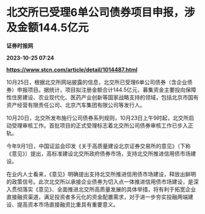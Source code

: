 # 北交所已受理6单公司债券项目申报，涉及金额144.5亿元
**证券时报网**

**2023-10-25 07:24**

**https://www.stcn.com/article/detail/1014487.html**

10月25日，根据北交所网站披露的信息，北交所已受理6单公司债券（含企业债券）申报项目。据统计，项目拟注册金额合计144.5亿元，募集资金主要投向保障性住房建设、农业现代化、医药产业创新等国家战略支持的领域，包括北京市国有资产经营有限责任公司、北京汽车集团有限公司等发行人。

10月20日，北交所发布施行公司债券系列规则，10月23日上午9时起，北交所启动受理审核工作。首批项目的正式受理标志着北交所公司债券审核工作已步入正轨。

今年9月1日，中国证监会印发《关于高质量建设北京证券交易所的意见》（下称《意见》）提出，高标准建设北交所政府债券市场，支持北交所推进信用债市场建设。

在业内人士看来，《意见》明确提出支持北交所推进信用债市场建设，释放出鲜明的政策信号。此次北交所以承接企业债券为切入点一体推进信用债市场建设，是深入贯彻落实《意见》、全面推进北交所高质量发展的具体举措，将有利于拓宽企业直接融资渠道，满足投资者多元化的资金配置需求，对于进一步夯实投融两端建设、提高资本市场直接融资比重具有重要意义。